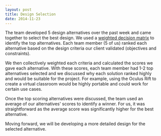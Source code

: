 ```yaml
---
layout: post
title: Design Selection
date: 2014-11-23
---
```


The team developed 5 design alternatives over the past week and came together to select the best design. We used a [weighted decision matrix](http://deseng.ryerson.ca/dokuwiki/design:weighted_decision_matrix) to identify the top alternatives.	Each team member (5 of us) ranked each alternative based on the design criteria our client validated (objectives and constraints).

We then collectively weighted each criteria and calculated the scores we gave each alternative. With these scores, each team member had 1-2 top alternatives selected and we discussed why each solution ranked highly and would be suitable for the project. For example, using the Oculus Rift to create a virtual classroom would be highly portable and could work for certain use cases.

Once the top scoring alternatives were discussed, the team used an average of our alternatives' scores to identify a winner. For us, it was straightforward as the average score was significantly higher for the best alternative.

Moving forward, we will be developing a more detailed design for the selected alternative.